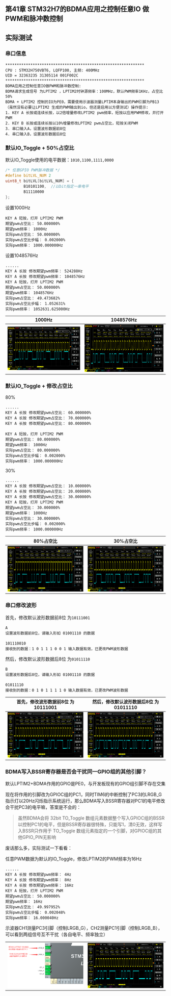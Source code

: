 ## 第41章 STM32H7的BDMA应用之控制任意IO 做 PWM和脉冲数控制

## 实际测试

### 串口信息

```
*************************************************************
CPU : STM32H750VBT6, LQFP100, 主频: 400MHz
UID = 32363235 31305114 001F002C
*************************************************************
BDMA应用之控制任意IO做PWM和脉冲数控制:
BDMA请求生成信号 为LPTIM2 ，LPTIM2时钟源频率：100MHz，默认PWM频率1KHz，占空比50%
BDMA + LPTIM2 控制的IO为PE0，需要使用示波器测量LPTIM本身输出的PWM引脚为PB13（虽然没有必要让LPTIM2 生成的PWM输出到io，但还是启用以方便测试）操作提示:
1. KEY A 长按或连续长按，以2倍增量修改LPTIM2 pwm频率，短按以应用PWM修改，并打开PWM
2. KEY B 长按或连续长按以10%增量修改LPTIM2 pwm占空比，短按关闭PWM
3. 串口输入A，设置波形数据前8位
4. 串口输入B，设置波形数据后8位
```

### 默认IO_Toggle + 50%占空比

默认IO_Toggle使用的电平数据：`1010,1100,1111,0000`

```c
/* 任意GPIO PWM脉冲数据 */
#define bitLVL_NUM 2
uint8_t bitLVL[bitLVL_NUM] = {
		B10101100,	//以bit指定一串电平
		B11110000
};
```

设置1000Hz

```
KEY A 短按，打开 LPTIM2 PWM
期望pwm占空比： 50.000000%
期望pwm频率： 1000Hz
实际pwm占空比： 50.000000%
实际pwm占空比步幅： 0.002000%
实际pwm频率： 1000.000000Hz
```

设置1048576Hz

```
......
KEY A 长按 修改期望pwm频率： 524288Hz
KEY A 长按 修改期望pwm频率： 1048576Hz
KEY A 短按，打开 LPTIM2 PWM
期望pwm占空比： 50.000000%
期望pwm频率： 1048576Hz
实际pwm占空比： 49.473682%
实际pwm占空比步幅： 1.052631%
实际pwm频率： 1052631.625000Hz
```

| 1000Hz                                                       | 1048576Hz                                                    |
| ------------------------------------------------------------ | ------------------------------------------------------------ |
| ![默认IO_Toggle+50占空比1000Hz](Images/默认IO_Toggle+50占空比1000Hz.png) | ![默认IO_Toggle+50占空比1048576Hz](Images/默认IO_Toggle+50占空比1048576Hz.png) |

### 默认IO_Toggle + 修改占空比

80%

```
......
KEY A 长按 修改期望pwm占空比： 60.000000%
KEY A 长按 修改期望pwm占空比： 70.000000%
KEY A 长按 修改期望pwm占空比： 80.000000%

KEY A 短按，打开 LPTIM2 PWM
期望pwm占空比： 80.000000%
期望pwm频率： 1000Hz
实际pwm占空比： 80.000000%
实际pwm占空比步幅： 0.002000%
实际pwm频率： 1000.000000Hz
```

30%

```
......
KEY A 长按 修改期望pwm占空比： 10.000000%
KEY A 长按 修改期望pwm占空比： 20.000000%
KEY A 长按 修改期望pwm占空比： 30.000000%
KEY A 短按，打开 LPTIM2 PWM
期望pwm占空比： 30.000000%
期望pwm频率： 1000Hz
实际pwm占空比： 30.000000%
实际pwm占空比步幅： 0.002000%
实际pwm频率： 1000.000000Hz
```

| 80%占空比                                                    | 30%占空比                                                    |
| ------------------------------------------------------------ | ------------------------------------------------------------ |
| ![默认IO_Toggle+80占空比1000Hz](Images/默认IO_Toggle+80占空比1000Hz.png) | ![默认IO_Toggle+30占空比1000Hz](Images/默认IO_Toggle+30占空比1000Hz.png) |

### 串口修改波形

首先，修改默认波形数据前8位 为`10111001`

```
A
设置波形数据前8位，请输入形如 01001110 的数据

101110010
接收到的数据：1 0 1 1 1 0 0 1 输入数据有效，已更改PWM波形数据
```

然后，修改默认波形数据后8位 为`01011110`

```
B
设置波形数据后8位，请输入形如 01001110 的数据

01011110
接收到的数据：0 1 0 1 1 1 1 0 输入数据有效，已更改PWM波形数据
```

| 首先，修改波形数据前8位 为10111001                           | 然后，修改默认波形数据后8位 为01011110                       |
| ------------------------------------------------------------ | ------------------------------------------------------------ |
| ![修改IO_Toggle前8位+50占空比1000Hz](Images/修改IO_Toggle前8位+50占空比1000Hz.png) | ![修改IO_Toggle后8位+50占空比1000Hz](Images/修改IO_Toggle后8位+50占空比1000Hz.png) |

### BDMA写入BSSR寄存器是否会干扰同一GPIO组的其他引脚？

默认LPTIM2+BDMA作用的GPIO是PE0，与开发板现有的GPIO组引脚不存在交集

现在将作用的引脚改为GPIOC组的PC1，同时TIM6的中断控制了PC3的LRGB_G指示灯以20Hz闪烁指示系统运行，那么BDMA写入BSSR寄存器对PC1的电平修改会干扰PC3的电平嘛，答案是不会的：

> 虽然BDMA会将 32bit TO_Toggle 数组元素数据整个写入GPIOC组的BSSR以控制PC1的电平，但是BSSR寄存器很特殊，只能写1，清0无效，这样写入BSSR只作用于 TO_Toggle 数组元素指定的一个引脚，对GPIOC组的其他GPIO_PIN无影响

废话那么多，实际测试一下看看：

任意PWM数据为默认的IO_Toggle，修改LPTIM2的PWM频率为16Hz

```
......
KEY A 长按 修改期望pwm频率： 4Hz
KEY A 长按 修改期望pwm频率： 8Hz
KEY A 长按 修改期望pwm频率： 16Hz
KEY A 短按，打开 LPTIM2 PWM
期望pwm占空比： 50.000000%
期望pwm频率： 16Hz
实际pwm占空比： 49.997952%
实际pwm占空比步幅： 0.002048%
实际pwm频率： 16.000040Hz
```

示波器CH1测量PC3引脚（控制LRGB_G），CH2测量PC1引脚（控制LRGB_B），可以看到两组信号互不干扰（各自电平、频率独立）

|                                  |                                                  |
| -------------------------------- | ------------------------------------------------ |
| ![](Images/PC1与PC3引脚情况.png) | ![PC1与PC3引脚波形](Images/PC1与PC3引脚波形.png) |

